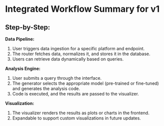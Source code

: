 # Integrated Workflow Summary for v1

## Step-by-Step:

**Data Pipeline:**

1. User triggers data ingestion for a specific platform and endpoint.
2. The router fetches data, normalizes it, and stores it in the database.
3. Users can retrieve data dynamically based on queries.

**Analysis Engine:**

1. User submits a query through the interface.
2. The generator selects the appropriate model (pre-trained or fine-tuned) and generates the analysis code.
3. Code is executed, and the results are passed to the visualizer.

**Visualization:**

1. The visualizer renders the results as plots or charts in the frontend.
2. Expandable to support custom visualizations in future updates.